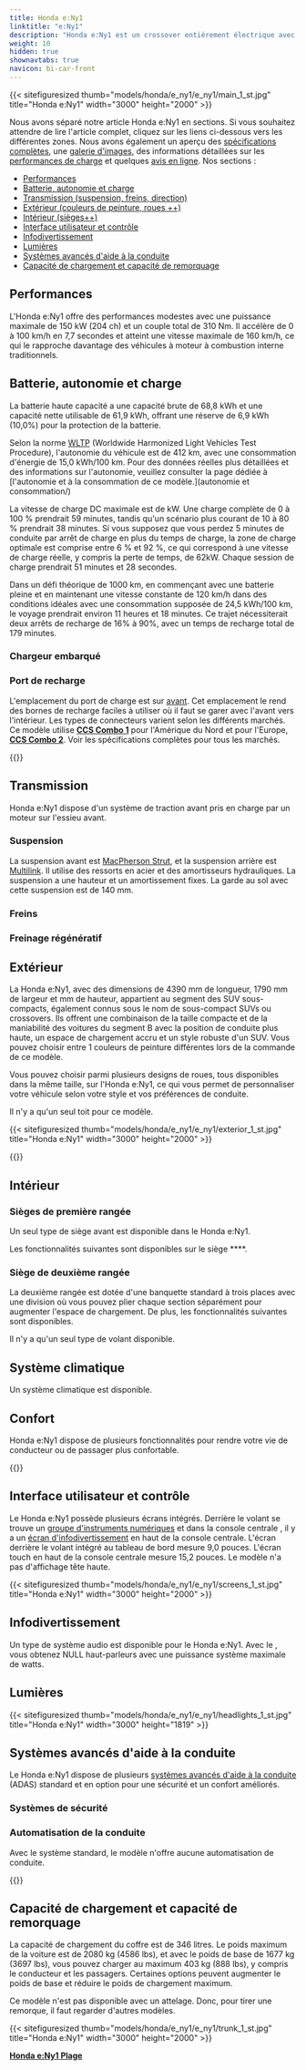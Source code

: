 ```yaml
---
title: Honda e:Ny1
linktitle: "e:Ny1"
description: "Honda e:Ny1 est un crossover entièrement électrique avec une autonomie de WLTP allant jusqu'à 412 km (256 miles). EVKX.net a tous les détails."
weight: 10
hidden: true
shownavtabs: true
navicon: bi-car-front
---
```

<!-- markdownlint-disable MD033 -->



{{< sitefiguresized thumb="models/honda/e_ny1/e_ny1/main_1_st.jpg" title="Honda e:Ny1" width="3000" height="2000"  >}}

Nous avons séparé notre article Honda e:Ny1 en sections. Si vous souhaitez attendre de lire l'article complet, cliquez sur les liens ci-dessous vers les différentes zones. Nous avons également un aperçu des [spécifications complètes]( spécifications/), une [galerie d'images](gallery/), des informations détaillées sur les [performances de charge](chargercurve/) et quelques [avis en ligne](reviews/). Nos sections :

- [Performances](#performance)
- [Batterie, autonomie et charge](#battery-range-and-chargement)
- [Transmission (suspension, freins, direction)](#drivetrain)
- [Extérieur (couleurs de peinture, roues ++)](#exterior)
- [Intérieur (sièges++)](#interior)
- [Interface utilisateur et contrôle](#user-interface-and-control)
- [Infodivertissement](#infotainment)
- [Lumières](#lights)
- [Systèmes avancés d'aide à la conduite](#advanced-driver-assistance-systems)
- [Capacité de chargement et capacité de remorquage](#cargo-capacity-and-towing-ability)


## Performances

L'Honda e:Ny1 offre des performances modestes avec une puissance maximale de 150 kW (204 ch) et un couple total de 310 Nm. Il accélère de 0 à 100 km/h en 7,7 secondes et atteint une vitesse maximale de 160 km/h, ce qui le rapproche davantage des véhicules à moteur à combustion interne traditionnels.

## Batterie, autonomie et charge

La batterie haute capacité a une capacité brute de 68,8 kWh et une capacité nette utilisable de 61,9 kWh, offrant une réserve de 6,9 kWh (10,0%) pour la protection de la batterie.

Selon la norme [WLTP](../../../../guides/understandingrange/wltp/) (Worldwide Harmonized Light Vehicles Test Procedure), l'autonomie du véhicule est de 412 km, avec une consommation d'énergie de 15,0 kWh/100 km. Pour des données réelles plus détaillées et des informations sur l'autonomie, veuillez consulter la page dédiée à [l'autonomie et à la consommation de ce modèle.](autonomie et consommation/)

La vitesse de charge DC maximale est de kW. Une charge complète de 0 à 100 % prendrait 59 minutes, tandis qu'un scénario plus courant de 10 à 80 % prendrait 38 minutes. Si vous supposez que vous perdez 5 minutes de conduite par arrêt de charge en plus du temps de charge, la zone de charge optimale est comprise entre 6 % et 92 %, ce qui correspond à une vitesse de charge réelle, y compris la perte de temps, de 62kW. Chaque session de charge prendrait 51 minutes et 28 secondes.

Dans un défi théorique de 1000 km, en commençant avec une batterie pleine et en maintenant une vitesse constante de 120 km/h dans des conditions idéales avec une consommation supposée de 24,5 kWh/100 km, le voyage prendrait environ 11 heures et 18 minutes. Ce trajet nécessiterait deux arrêts de recharge de 16% à 90%, avec un temps de recharge total de 179 minutes.

### Chargeur embarqué



### Port de recharge

L'emplacement du port de charge est sur [avant](../../../../technology/charging/connectors/#front). Cet emplacement le rend des bornes de recharge faciles à utiliser où il faut se garer avec l'avant vers l'intérieur. Les types de connecteurs varient selon les différents marchés. Ce modèle utilise [**CCS Combo 1**](../../../../technology/charge/connectors/#ccs) pour l'Amérique du Nord et pour l'Europe, [**CCS Combo 2**](../../../../technology/charging/connectors/#ccs). Voir les spécifications complètes pour tous les marchés.

{{<evkxdisplayaddarticle />}}



## Transmission

Honda e:Ny1 dispose d'un système de traction avant pris en charge par un moteur sur l'essieu avant.


### Suspension

La suspension avant est [MacPherson Strut](../../../../technology/suspension/#macpherson-strut), et la suspension arrière est [Multilink](../../../../technology/suspension/#multilink). Il utilise des ressorts en acier et des amortisseurs hydrauliques. La suspension  a une hauteur et un amortissement fixes. La garde au sol avec cette suspension est de 140 mm.

### Freins




### Freinage régénératif



## Extérieur

La Honda e:Ny1, avec des dimensions de 4390 mm de longueur, 1790 mm de largeur et  mm de hauteur, appartient au segment des SUV sous-compacts, également connus sous le nom de sous-compact SUVs ou crossovers. Ils offrent une combinaison de la taille compacte et de la maniabilité des voitures du segment B avec la position de conduite plus haute, un espace de chargement accru et un style robuste d'un SUV. Vous pouvez choisir entre 1 couleurs de peinture différentes lors de la commande de ce modèle.

Vous pouvez choisir parmi plusieurs designs de roues, tous disponibles dans la même taille, sur l'Honda e:Ny1, ce qui vous permet de personnaliser votre véhicule selon votre style et vos préférences de conduite.




Il n'y a qu'un seul toit pour ce modèle.


{{< sitefiguresized thumb="models/honda/e_ny1/e_ny1/exterior_1_st.jpg" title="Honda e:Ny1" width="3000" height="2000"  >}}


{{<evkxdisplayaddarticle />}}



## Intérieur



### Sièges de première rangée

Un seul type de siège avant est disponible dans le Honda e:Ny1.

Les fonctionnalités suivantes sont disponibles sur le siège ****.


### Siège de deuxième rangée



La deuxième rangée est dotée d'une banquette standard à trois places avec une division  où vous pouvez plier chaque section séparément pour augmenter l'espace de chargement. De plus, les fonctionnalités suivantes sont disponibles.


Il n'y a qu'un seul type de volant disponible.

## Système climatique

Un système climatique est disponible.

## Confort

Honda e:Ny1 dispose de plusieurs fonctionnalités pour rendre votre vie de conducteur ou de passager plus confortable.

{{<evkxdisplayaddarticle />}}



## Interface utilisateur et contrôle

Le Honda e:Ny1 possède plusieurs écrans intégrés. Derrière le volant se trouve un [groupe d'instruments numériques](../../../../technology/userinterface/screens/#digital-instruments) et dans la console centrale , il y a un [écran d'infodivertissement](../../../../technology/userinterface/screens/#infotainment-screen) en haut de la console centrale. L'écran  derrière le volant intégré au tableau de bord mesure 9,0 pouces. L'écran touch en haut de la console centrale mesure 15,2 pouces.
Le modèle n'a pas d'affichage tête haute.


{{< sitefiguresized thumb="models/honda/e_ny1/e_ny1/screens_1_st.jpg" title="Honda e:Ny1" width="3000" height="2000"  >}}


## Infodivertissement

Un type de système audio est disponible pour le Honda e:Ny1. Avec le , vous obtenez NULL haut-parleurs avec une puissance système maximale de  watts.


## Lumières




{{< sitefiguresized thumb="models/honda/e_ny1/e_ny1/headlights_1_st.jpg" title="Honda e:Ny1" width="3000" height="1819"  >}}

## Systèmes avancés d'aide à la conduite

Le Honda e:Ny1 dispose de plusieurs [systèmes avancés d'aide à la conduite](../../../../technology/driverassistance/) (ADAS) standard et en option pour une sécurité et un confort améliorés.
### Systèmes de sécurité



### Automatisation de la conduite



Avec le système standard, le modèle n'offre aucune automatisation de conduite.


{{<evkxdisplayaddarticle />}}



## Capacité de chargement et capacité de remorquage

La capacité de chargement du coffre est de 346 litres. Le poids maximum de la voiture est de 2080 kg (4586 lbs), et avec le poids de base de 1677 kg (3697 lbs), vous pouvez charger au maximum 403 kg (888 lbs), y compris le conducteur et les passagers. Certaines options peuvent augmenter le poids de base et réduire le poids de chargement maximum.

Ce modèle n'est pas disponible avec un attelage. Donc, pour tirer une remorque, il faut regarder d'autres modèles.


{{< sitefiguresized thumb="models/honda/e_ny1/e_ny1/trunk_1_st.jpg" title="Honda e:Ny1" width="3000" height="2000"  >}}
<div class="mt-3 mb-3">
<a href="../" class="text-decoration-none text-black">
<strong><i class="bi-arrow-left"></i> Honda e:Ny1 </strong>
</a>
<a href="rangeandconsumption/" class="text-decoration-none text-black float-end">
<strong>Plage <i class="bi-arrow-right"></i></strong>
</a>
</div>

